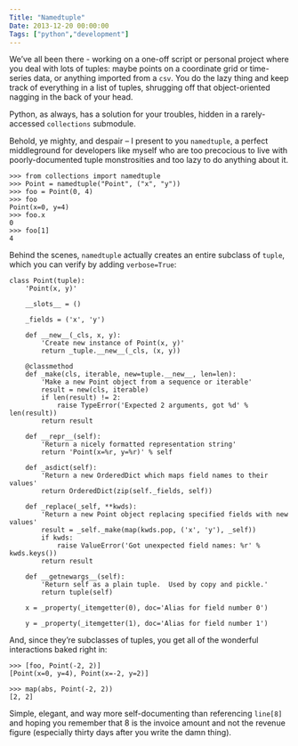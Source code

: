 ```yaml
---
Title: "Namedtuple"
Date: 2013-12-20 00:00:00
Tags: ["python","development"]
---
```


<p>We’ve all been there - working on a one-off script or personal project where you deal with lots of tuples: maybe points on a coordinate grid or time-series data, or anything imported from a <code>csv</code>.  You do the lazy thing and keep track of everything in a list of tuples, shrugging off that object-oriented nagging in the back of your head.</p>


<p>Python, as always, has a solution for your troubles, hidden in a rarely-accessed <code>collections</code> submodule.</p>


<p>Behold, ye mighty, and despair – I present to you <code>namedtuple</code>, a perfect middleground for developers like myself who are too precocious to live with poorly-documented tuple monstrosities and too lazy to do anything about it.</p>


<pre><code>&gt;&gt;&gt; from collections import namedtuple
&gt;&gt;&gt; Point = namedtuple("Point", ("x", "y"))
&gt;&gt;&gt; foo = Point(0, 4)
&gt;&gt;&gt; foo
Point(x=0, y=4)
&gt;&gt;&gt; foo.x
0
&gt;&gt;&gt; foo[1]
4
</code></pre>


<p>Behind the scenes, <code>namedtuple</code> actually creates an entire subclass of <code>tuple</code>, which you can verify by adding <code>verbose=True</code>:</p>


<pre><code>class Point(tuple):
    'Point(x, y)'

    __slots__ = ()

    _fields = ('x', 'y')

    def __new__(_cls, x, y):
        'Create new instance of Point(x, y)'
        return _tuple.__new__(_cls, (x, y))

    @classmethod
    def _make(cls, iterable, new=tuple.__new__, len=len):
        'Make a new Point object from a sequence or iterable'
        result = new(cls, iterable)
        if len(result) != 2:
            raise TypeError('Expected 2 arguments, got %d' % len(result))
        return result

    def __repr__(self):
        'Return a nicely formatted representation string'
        return 'Point(x=%r, y=%r)' % self

    def _asdict(self):
        'Return a new OrderedDict which maps field names to their values'
        return OrderedDict(zip(self._fields, self))

    def _replace(_self, **kwds):
        'Return a new Point object replacing specified fields with new values'
        result = _self._make(map(kwds.pop, ('x', 'y'), _self))
        if kwds:
            raise ValueError('Got unexpected field names: %r' % kwds.keys())
        return result

    def __getnewargs__(self):
        'Return self as a plain tuple.  Used by copy and pickle.'
        return tuple(self)

    x = _property(_itemgetter(0), doc='Alias for field number 0')

    y = _property(_itemgetter(1), doc='Alias for field number 1')
</code></pre>


<p>And, since they’re subclasses of tuples, you get all of the wonderful interactions baked right in:</p>


<pre><code>&gt;&gt;&gt; [foo, Point(-2, 2)]
[Point(x=0, y=4), Point(x=-2, y=2)]

&gt;&gt;&gt; map(abs, Point(-2, 2))
[2, 2]
</code></pre>


<p>Simple, elegant, and way more self-documenting than referencing <code>line[8]</code> and hoping you remember that 8 is the invoice amount and not the revenue figure (especially thirty days after you write the damn thing).</p>
	